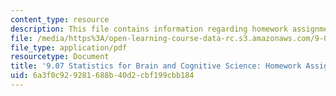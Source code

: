 ```yaml
---
content_type: resource
description: This file contains information regarding homework assignment 4.
file: /media/https%3A/open-learning-course-data-rc.s3.amazonaws.com/9-07-statistics-for-brain-and-cognitive-science-fall-2016/6a3f0c929281688b40d2cbf199cbb184_MIT9_07F16_HomworkAsign_4.pdf
file_type: application/pdf
resourcetype: Document
title: '9.07 Statistics for Brain and Cognitive Science: Homework Assignment 4'
uid: 6a3f0c92-9281-688b-40d2-cbf199cbb184
---
```

